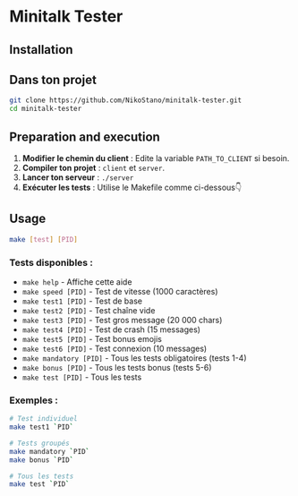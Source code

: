 # Minitalk Tester

## Installation

## Dans ton projet
```bash
git clone https://github.com/NikoStano/minitalk-tester.git
cd minitalk-tester
```

## Preparation and execution

1. **Modifier le chemin du client** : Edite la variable `PATH_TO_CLIENT` si besoin.
2. **Compiler ton projet** : `client` et `server`.
3. **Lancer ton serveur** : `./server`
4. **Exécuter les tests** : Utilise le Makefile comme ci-dessous👇

## Usage

```bash
make [test] [PID]
```

### Tests disponibles :

- `make help` - Affiche cette aide
- `make speed [PID]` - Test de vitesse (1000 caractères)
- `make test1 [PID]` - Test de base
- `make test2 [PID]` - Test chaîne vide
- `make test3 [PID]` - Test gros message (20 000 chars)
- `make test4 [PID]` - Test de crash (15 messages)
- `make test5 [PID]` - Test bonus emojis
- `make test6 [PID]` - Test connexion (10 messages)
- `make mandatory [PID]` - Tous les tests obligatoires (tests 1-4)
- `make bonus [PID]` - Tous les tests bonus (tests 5-6)
- `make test [PID]` - Tous les tests

### Exemples :

```bash
# Test individuel
make test1 `PID`

# Tests groupés
make mandatory `PID`
make bonus `PID`

# Tous les tests
make test `PID`
```
